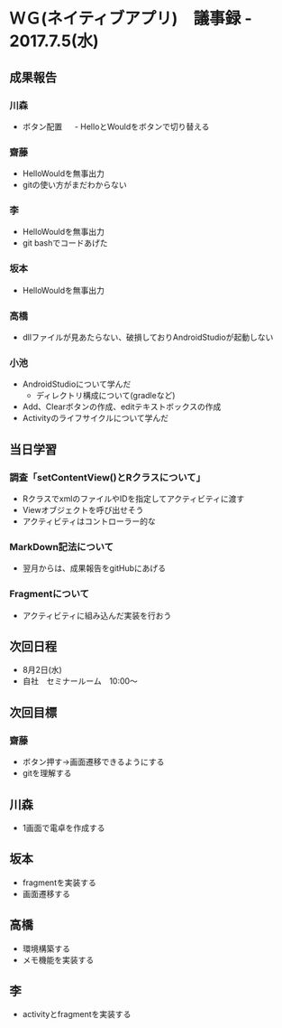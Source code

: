 # ＷＧ(ネイティブアプリ)　議事録 - 2017.7.5(水)

## 成果報告
### 川森
- ボタン配置
　  - HelloとWouldをボタンで切り替える

### 齋藤
- HelloWouldを無事出力
- gitの使い方がまだわからない

### 李
- HelloWouldを無事出力
- git bashでコードあげた

### 坂本
- HelloWouldを無事出力

### 高橋
- dllファイルが見あたらない、破損しておりAndroidStudioが起動しない

### 小池
- AndroidStudioについて学んだ
  - ディレクトリ構成について(gradleなど)
- Add、Clearボタンの作成、editテキストボックスの作成
- Activityのライフサイクルについて学んだ

## 当日学習
### 調査「setContentView()とRクラスについて」
- RクラスでxmlのファイルやIDを指定してアクティビティに渡す
- Viewオブジェクトを呼び出せそう
- アクティビティはコントローラー的な

### MarkDown記法について
- 翌月からは、成果報告をgitHubにあげる

### Fragmentについて
- アクティビティに組み込んだ実装を行おう

## 次回日程
- 8月2日(水)
- 自社　セミナールーム　10:00～

## 次回目標
### 齋藤
- ボタン押す→画面遷移できるようにする
- gitを理解する

## 川森
- 1画面で電卓を作成する

## 坂本
- fragmentを実装する
- 画面遷移する

## 高橋
- 環境構築する
- メモ機能を実装する

## 李
- activityとfragmentを実装する
